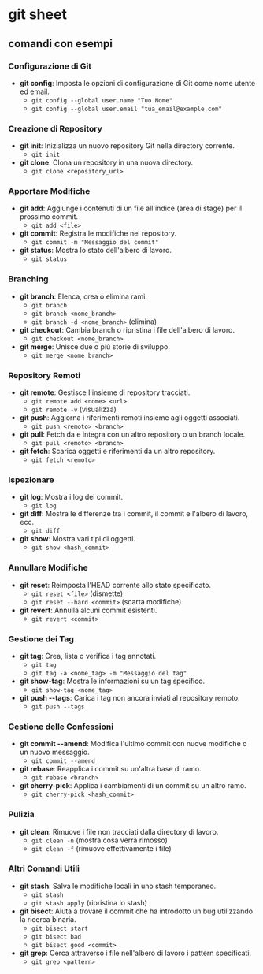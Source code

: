 # git sheet 

## comandi con esempi

### Configurazione di Git
- **git config**: Imposta le opzioni di configurazione di Git come nome utente ed email.
  - `git config --global user.name "Tuo Nome"`
  - `git config --global user.email "tua_email@example.com"`

### Creazione di Repository
- **git init**: Inizializza un nuovo repository Git nella directory corrente.
  - `git init`
- **git clone**: Clona un repository in una nuova directory.
  - `git clone <repository_url>`

### Apportare Modifiche
- **git add**: Aggiunge i contenuti di un file all'indice (area di stage) per il prossimo commit.
  - `git add <file>`
- **git commit**: Registra le modifiche nel repository.
  - `git commit -m "Messaggio del commit"`
- **git status**: Mostra lo stato dell'albero di lavoro.
  - `git status`

### Branching
- **git branch**: Elenca, crea o elimina rami.
  - `git branch`
  - `git branch <nome_branch>`
  - `git branch -d <nome_branch>` (elimina)
- **git checkout**: Cambia branch o ripristina i file dell'albero di lavoro.
  - `git checkout <nome_branch>`
- **git merge**: Unisce due o più storie di sviluppo.
  - `git merge <nome_branch>`

### Repository Remoti
- **git remote**: Gestisce l'insieme di repository tracciati.
  - `git remote add <nome> <url>`
  - `git remote -v` (visualizza)
- **git push**: Aggiorna i riferimenti remoti insieme agli oggetti associati.
  - `git push <remoto> <branch>`
- **git pull**: Fetch da e integra con un altro repository o un branch locale.
  - `git pull <remoto> <branch>`
- **git fetch**: Scarica oggetti e riferimenti da un altro repository.
  - `git fetch <remoto>`

### Ispezionare
- **git log**: Mostra i log dei commit.
  - `git log`
- **git diff**: Mostra le differenze tra i commit, il commit e l'albero di lavoro, ecc.
  - `git diff`
- **git show**: Mostra vari tipi di oggetti.
  - `git show <hash_commit>`

### Annullare Modifiche
- **git reset**: Reimposta l'HEAD corrente allo stato specificato.
  - `git reset <file>` (dismette)
  - `git reset --hard <commit>` (scarta modifiche)
- **git revert**: Annulla alcuni commit esistenti.
  - `git revert <commit>`

### Gestione dei Tag
- **git tag**: Crea, lista o verifica i tag annotati.
  - `git tag`
  - `git tag -a <nome_tag> -m "Messaggio del tag"`
- **git show-tag**: Mostra le informazioni su un tag specifico.
  - `git show-tag <nome_tag>`
- **git push --tags**: Carica i tag non ancora inviati al repository remoto.
  - `git push --tags`

### Gestione delle Confessioni
- **git commit --amend**: Modifica l'ultimo commit con nuove modifiche o un nuovo messaggio.
  - `git commit --amend`
- **git rebase**: Reapplica i commit su un'altra base di ramo.
  - `git rebase <branch>`
- **git cherry-pick**: Applica i cambiamenti di un commit su un altro ramo.
  - `git cherry-pick <hash_commit>`

### Pulizia
- **git clean**: Rimuove i file non tracciati dalla directory di lavoro.
  - `git clean -n` (mostra cosa verrà rimosso)
  - `git clean -f` (rimuove effettivamente i file)

### Altri Comandi Utili
- **git stash**: Salva le modifiche locali in uno stash temporaneo.
  - `git stash`
  - `git stash apply` (ripristina lo stash)
- **git bisect**: Aiuta a trovare il commit che ha introdotto un bug utilizzando la ricerca binaria.
  - `git bisect start`
  - `git bisect bad`
  - `git bisect good <commit>`
- **git grep**: Cerca attraverso i file nell'albero di lavoro i pattern specificati.
  - `git grep <pattern>`

